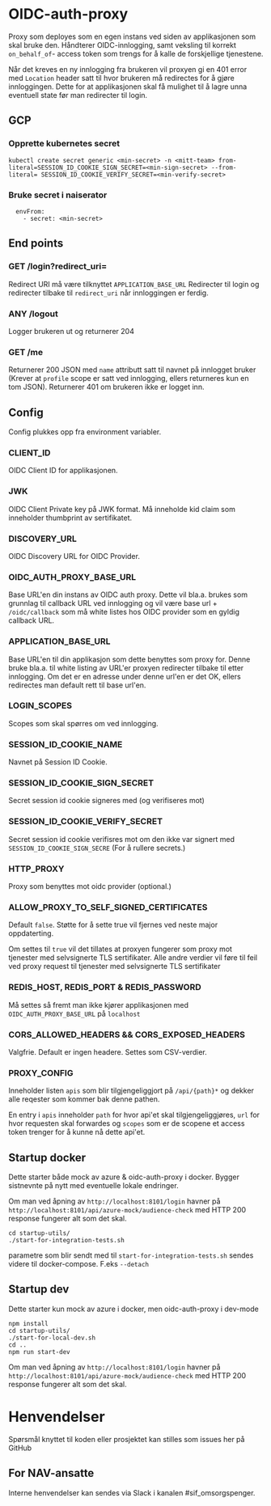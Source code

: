 # OIDC-auth-proxy

Proxy som deployes som en egen instans ved siden av applikasjonen som skal bruke den.
Håndterer OIDC-innlogging, samt veksling til korrekt `on_behalf_of`- access token som trengs for å kalle de forskjellige tjenestene.

Når det kreves en ny innlogging fra brukeren vil proxyen gi en 401 error med `Location` header satt til hvor brukeren må redirectes for å gjøre innloggingen. Dette for at applikasjonen skal få mulighet til å lagre unna eventuell state før man redirecter til login.

## GCP

### Opprette kubernetes secret
```
kubectl create secret generic <min-secret> -n <mitt-team> from-literal=SESSION_ID_COOKIE_SIGN_SECRET=<min-sign-secret> --from-literal= SESSION_ID_COOKIE_VERIFY_SECRET=<min-verify-secret>
```

### Bruke secret i naiserator 
```
  envFrom:
    - secret: <min-secret>
```

## End points

### GET /login?redirect_uri=

Redirect URI må være tilknyttet `APPLICATION_BASE_URL`
Redirecter til login og redirecter tilbake til `redirect_uri` når innloggingen er ferdig.

### ANY /logout

Logger brukeren ut og returnerer 204

### GET /me

Returnerer 200 JSON med `name` attributt satt til navnet på innlogget bruker (Krever at `profile` scope er satt ved innlogging, ellers returneres kun en tom JSON).
Returnerer 401 om brukeren ikke er logget inn.

## Config

Config plukkes opp fra environment variabler.

### CLIENT_ID

OIDC Client ID for applikasjonen.

### JWK

OIDC Client Private key på JWK format. Må inneholde kid claim som inneholder thumbprint av sertifikatet.

### DISCOVERY_URL

OIDC Discovery URL for OIDC Provider.

### OIDC_AUTH_PROXY_BASE_URL

Base URL'en din instans av OIDC auth proxy. Dette vil bla.a. brukes som grunnlag til callback URL ved innlogging og vil være base url + `/oidc/callback` som må white listes hos OIDC provider som en gyldig callback URL.

### APPLICATION_BASE_URL

Base URL'en til din applikasjon som dette benyttes som proxy for. Denne bruke bla.a. til white listing av URL'er proxyen redirecter tilbake til etter innlogging. Om det er en adresse under denne url'en er det OK, ellers redirectes man default rett til base url'en.

### LOGIN_SCOPES

Scopes som skal spørres om ved innlogging.

### SESSION_ID_COOKIE_NAME

Navnet på Session ID Cookie.

### SESSION_ID_COOKIE_SIGN_SECRET

Secret session id cookie signeres med (og verifiseres mot)

### SESSION_ID_COOKIE_VERIFY_SECRET

Secret session id cookie verifisres mot om den ikke var signert med `SESSION_ID_COOKIE_SIGN_SECRE` (For å rullere secrets.)

### HTTP_PROXY

Proxy som benyttes mot oidc provider (optional.)

### ALLOW_PROXY_TO_SELF_SIGNED_CERTIFICATES

Default `false`. Støtte for å sette true  vil fjernes ved neste major oppdaterting.

Om settes til `true` vil det tillates at proxyen fungerer som proxy mot tjenester med selvsignerte TLS sertifikater.
Alle andre verdier vil føre til feil ved proxy request til tjenester med selvsignerte TLS sertifikater

### REDIS_HOST, REDIS_PORT & REDIS_PASSWORD

Må settes så fremt man ikke kjører applikasjonen med `OIDC_AUTH_PROXY_BASE_URL` på `localhost`

### CORS_ALLOWED_HEADERS && CORS_EXPOSED_HEADERS

Valgfrie. Default er ingen headere. Settes som CSV-verdier.

### PROXY_CONFIG

Inneholder listen `apis` som blir tilgjengeliggjort på `/api/{path}*` og dekker alle reqester som kommer bak denne pathen.

En entry i `apis` inneholder `path` for hvor api'et skal tilgjengeliggjøres, `url` for hvor requesten skal forwardes og `scopes` som er de scopene et access token trenger for å kunne nå dette api'et.

## Startup docker

Dette starter både mock av azure & oidc-auth-proxy i docker.
Bygger sistnevnte på nytt med eventuelle lokale endringer.

Om man ved åpning av `http://localhost:8101/login` havner på `http://localhost:8101/api/azure-mock/audience-check` med HTTP 200 response fungerer alt som det skal.

```
cd startup-utils/
./start-for-integration-tests.sh 
```

parametre som blir sendt med til `start-for-integration-tests.sh` sendes videre til docker-compose. F.eks `--detach` 

## Startup dev

Dette starter kun mock av azure i docker, men oidc-auth-proxy i dev-mode

```
npm install
cd startup-utils/
./start-for-local-dev.sh
cd ..
npm run start-dev
```

Om man ved åpning av `http://localhost:8101/login` havner på `http://localhost:8101/api/azure-mock/audience-check` med HTTP 200 response fungerer alt som det skal.

# Henvendelser

Spørsmål knyttet til koden eller prosjektet kan stilles som issues her på GitHub

## For NAV-ansatte

Interne henvendelser kan sendes via Slack i kanalen #sif_omsorgspenger.